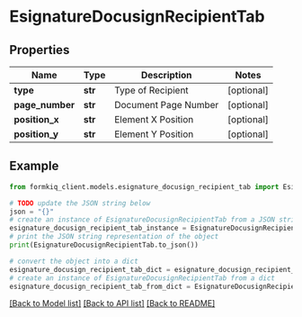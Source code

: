 # EsignatureDocusignRecipientTab


## Properties

Name | Type | Description | Notes
------------ | ------------- | ------------- | -------------
**type** | **str** | Type of Recipient | [optional] 
**page_number** | **str** | Document Page Number | [optional] 
**position_x** | **str** | Element X Position | [optional] 
**position_y** | **str** | Element Y Position | [optional] 

## Example

```python
from formkiq_client.models.esignature_docusign_recipient_tab import EsignatureDocusignRecipientTab

# TODO update the JSON string below
json = "{}"
# create an instance of EsignatureDocusignRecipientTab from a JSON string
esignature_docusign_recipient_tab_instance = EsignatureDocusignRecipientTab.from_json(json)
# print the JSON string representation of the object
print(EsignatureDocusignRecipientTab.to_json())

# convert the object into a dict
esignature_docusign_recipient_tab_dict = esignature_docusign_recipient_tab_instance.to_dict()
# create an instance of EsignatureDocusignRecipientTab from a dict
esignature_docusign_recipient_tab_from_dict = EsignatureDocusignRecipientTab.from_dict(esignature_docusign_recipient_tab_dict)
```
[[Back to Model list]](../README.md#documentation-for-models) [[Back to API list]](../README.md#documentation-for-api-endpoints) [[Back to README]](../README.md)


